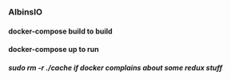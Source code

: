 ### AlbinsIO

#### docker-compose build to build

#### docker-compose up to run

##### sudo rm -r ./cache if docker complains about some redux stuff